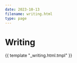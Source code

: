 ```yaml
---
date: 2023-10-13
filename: writing.html
type: page
---
```


# Writing

{{ template "_writing.html.tmpl" }}
